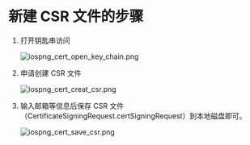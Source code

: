 # 新建 CSR 文件的步骤


1. 打开钥匙串访问  

	![iospng_cert_open_key_chain.png](https://raw.githubusercontent.com/yunba/docs/master/image/iospng_cert_open_key_chain.png)
	
2. 申请创建 CSR 文件  

	![iospng_cert_creat_csr.png](https://raw.githubusercontent.com/yunba/docs/master/image/iospng_cert_creat_csr.png)

3. 输入邮箱等信息后保存 CSR 文件（CertificateSigningRequest.certSigningRequest）到本地磁盘即可。

	![iospng_cert_save_csr.png](https://raw.githubusercontent.com/yunba/docs/master/image/iospng_cert_save_csr.png)
